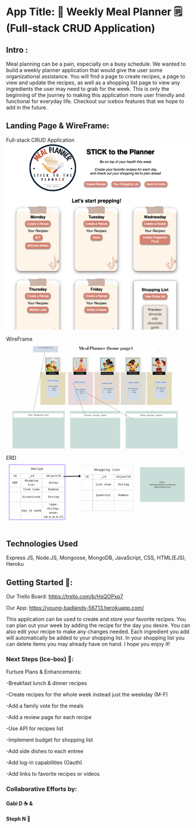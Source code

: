 # App Title: &#127858; Weekly Meal Planner &#128466;&#65039; (Full-stack CRUD Application)
## Intro :

Meal planning can be a pain, especially on a busy schedule. We wanted to build a weekly planner application that would give the user some organizational assistance. You will find a page to create recipes, a page to view and update the recipes, as well as a shopping list page to view any ingredients the user may need to grab for the week. This is only the beginning of the journey to making this application more user friendly and functional for everyday life. Checkout our icebox features that we hope to add in the future. 

## Landing Page & WireFrame:

Full-stack CRUD Application
![Full-stack CRUD Application](public/imgs/landing-page.png)


WireFrame
![WireFrame Screenshot](public/imgs/wireframe.png)


ERD
![ERD Screenshot](public/imgs/ERD.png)

## Technologies Used

Express JS, Node.JS, Mongoose, MongoDB, JavaScript, CSS, HTML(EJS), Heroku



## Getting Started &#129368;:

Our Trello Board:
<https://trello.com/b/HsQOPxp7>

Our App:
<https://young-badlands-56713.herokuapp.com/>

This application can be used to create and store your favorite recipes. You can plan out your week by adding the recipe for the day you desire. You can also edit your recipe to make any changes needed. Each ingredient you add will automatically be added to your shopping list. In your shopping list you can delete items you may already have on hand. I hope you enjoy it!



### Next Steps (Ice-box) &#129482;: 

Furture Plans & Enhancements:

-Breakfast lunch & dinner recipes

-Create recipes for the whole week instead just the weekday (M-F)

-Add a family vote for the meals

-Add a review page for each recipe

-Use API for recipes list

-Implement budget for shopping list

-Add side dishes to each entree

-Add log-in capabilities (Oauth)

-Add links to favorite recipes or videos

### Collaborative Efforts by:

#### Gabi D &#9749; &
#### Steph N &#127861;


